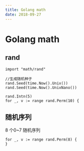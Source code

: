 ```yaml
---
title: Golang math
date: 2018-09-27
---
```

# Golang math
## rand

    import "math/rand"

    //生成随机种子
    rand.Seed(time.Now().Unix())
    rand.Seed(time.Now().UnixNano())

    rand.Intn(5)
    for _, v := range rand.Perm(10) {

## 随机序列
8 个0~7 随机序列

	for _, v := range rand.Perm(8) {
	}